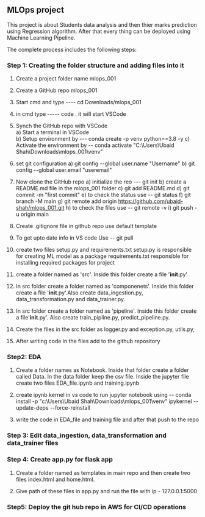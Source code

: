 ## MLOps project

This project is about Students data analysis and then thier marks prediction using Regression algorithm. After that every thing can be deployed using Machine Learning Pipeline.

The complete process includes the following steps:

### Step 1: Creating the folder structure and adding files into it

1. Create a project folder name mlops_001

2. Create a GitHub repo mlops_001

3. Start cmd and type ---- 
cd Downloads/mlops_001

4. in cmd type -----       code .
it will start VSCode

5. Synch the GitHub repo with VSCode     
	a) Start a terminal in VSCode						 
	b) Setup environment by --- conda create -p venv python==3.8 -y
	c) Activate the environment by -- conda activate "C:\Users\Ubaid Shah\Downloads\mlops_001\venv"

6. set git configuration
	a) git config --global user.name "Username"
	b) git config --global user.email "useremail"

7. Now clone the GitHub repo
	a) initialize the reo --- git init
	b) create a README.md file in the mlops_001 folder
	c) git add README.md
	d) git commit -m "first commit"
	e) to check the status use -- git status
	f) git branch -M main
	g) git remote add origin https://github.com/ubaid-shah/mlops_001.git
	h) to check the files use --  git remote -v
	i) git push -u origin main
        
8. Create .gitignore file in github repo use default template

9. To get upto date info in VS code Use --  git pull

10. create two files setup.py and requirements.txt
					setup.py is responsible for creating ML model as a package
					requirements.txt responsible for installing required packages for project 

11. create a folder named as 'src'. Inside this folder create a file '__init__.py'

12. In src folder create a folder named as 'componenets'. Inside this folder create a file '__init__.py'.Also create data_ingestion.py, data_transformation.py and data_trainer.py.

13. In src folder create a folder named as 'pipeline'. Inside this folder create a file'__init__.py'. Also create train_pipline.py, predict_pipeline.py.

14. Create the files in the src folder as logger.py and exception.py, utils.py,

15. After writing code in the files add to the github repository


### Step2: EDA

1. Create a folder names as Notebook. Inside that folder create a folder called Data. In the data folder keep the csv file. Inside the jupyter file create two files EDA_file.ipynb and training.ipynb 

2. create ipynb kernel in vs code to run jupyter notebook using -- 
 conda install -p "c:\Users\Ubaid Shah\Downloads\mlops_001\venv" ipykernel --update-deps --force-reinstall
 
3. write the code in EDA_file and training file and after that push to the repo 


### Step 3: Edit data_ingestion, data_transformation and data_trainer files

### Step 4: Create app.py for flask app
1. Create a folder named as templates in main repo and then create two files index.html and home.html.

2. Give path of these files in app.py and run the file with ip - 127.0.0.1:5000

### Step5: Deploy the git hub repo in AWS for CI/CD operations
